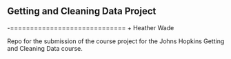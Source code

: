  ## Getting and Cleaning Data Project
-=============================
+
 Heather Wade
 
 Repo for the submission of the course project for the Johns Hopkins Getting and Cleaning Data course.
